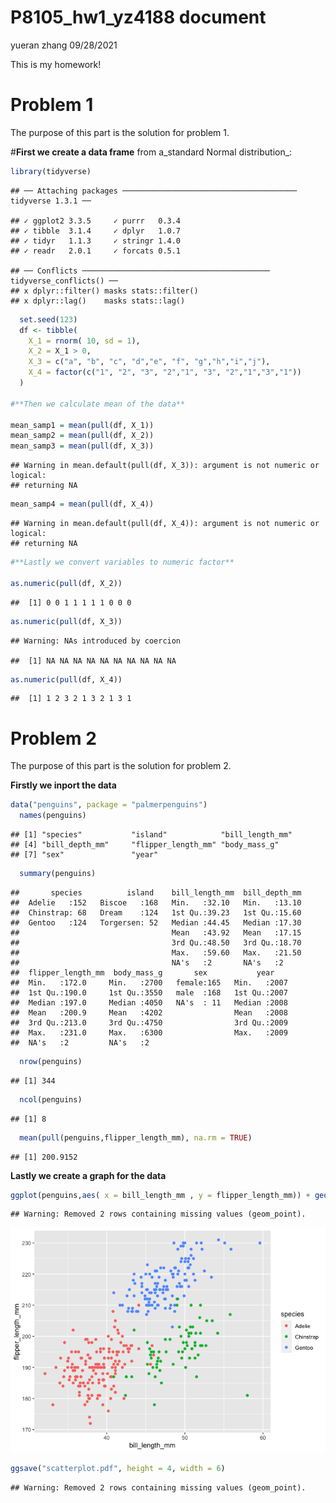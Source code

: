 P8105\_hw1\_yz4188 document
================
yueran zhang
09/28/2021

This is my homework!

# Problem 1

The purpose of this part is the solution for problem 1.

\#**First we create a data frame** from a\_standard Normal
distribution\_:

``` r
library(tidyverse)
```

    ## ── Attaching packages ─────────────────────────────────────── tidyverse 1.3.1 ──

    ## ✓ ggplot2 3.3.5     ✓ purrr   0.3.4
    ## ✓ tibble  3.1.4     ✓ dplyr   1.0.7
    ## ✓ tidyr   1.1.3     ✓ stringr 1.4.0
    ## ✓ readr   2.0.1     ✓ forcats 0.5.1

    ## ── Conflicts ────────────────────────────────────────── tidyverse_conflicts() ──
    ## x dplyr::filter() masks stats::filter()
    ## x dplyr::lag()    masks stats::lag()

``` r
  set.seed(123)
  df <- tibble( 
    X_1 = rnorm( 10, sd = 1),
    X_2 = X_1 > 0,
    X_3 = c("a", "b", "c", "d","e", "f", "g","h","i","j"),
    X_4 = factor(c("1", "2", "3", "2","1", "3", "2","1","3","1"))
  )
  
#**Then we calculate mean of the data** 

mean_samp1 = mean(pull(df, X_1))
mean_samp2 = mean(pull(df, X_2))
mean_samp3 = mean(pull(df, X_3))
```

    ## Warning in mean.default(pull(df, X_3)): argument is not numeric or logical:
    ## returning NA

``` r
mean_samp4 = mean(pull(df, X_4))
```

    ## Warning in mean.default(pull(df, X_4)): argument is not numeric or logical:
    ## returning NA

``` r
#**Lastly we convert variables to numeric factor**  

as.numeric(pull(df, X_2))
```

    ##  [1] 0 0 1 1 1 1 1 0 0 0

``` r
as.numeric(pull(df, X_3))
```

    ## Warning: NAs introduced by coercion

    ##  [1] NA NA NA NA NA NA NA NA NA NA

``` r
as.numeric(pull(df, X_4))
```

    ##  [1] 1 2 3 2 1 3 2 1 3 1

# Problem 2

The purpose of this part is the solution for problem 2.

**Firstly we inport the data**

``` r
data("penguins", package = "palmerpenguins")
  names(penguins)
```

    ## [1] "species"           "island"            "bill_length_mm"   
    ## [4] "bill_depth_mm"     "flipper_length_mm" "body_mass_g"      
    ## [7] "sex"               "year"

``` r
  summary(penguins)
```

    ##       species          island    bill_length_mm  bill_depth_mm  
    ##  Adelie   :152   Biscoe   :168   Min.   :32.10   Min.   :13.10  
    ##  Chinstrap: 68   Dream    :124   1st Qu.:39.23   1st Qu.:15.60  
    ##  Gentoo   :124   Torgersen: 52   Median :44.45   Median :17.30  
    ##                                  Mean   :43.92   Mean   :17.15  
    ##                                  3rd Qu.:48.50   3rd Qu.:18.70  
    ##                                  Max.   :59.60   Max.   :21.50  
    ##                                  NA's   :2       NA's   :2      
    ##  flipper_length_mm  body_mass_g       sex           year     
    ##  Min.   :172.0     Min.   :2700   female:165   Min.   :2007  
    ##  1st Qu.:190.0     1st Qu.:3550   male  :168   1st Qu.:2007  
    ##  Median :197.0     Median :4050   NA's  : 11   Median :2008  
    ##  Mean   :200.9     Mean   :4202                Mean   :2008  
    ##  3rd Qu.:213.0     3rd Qu.:4750                3rd Qu.:2009  
    ##  Max.   :231.0     Max.   :6300                Max.   :2009  
    ##  NA's   :2         NA's   :2

``` r
  nrow(penguins)
```

    ## [1] 344

``` r
  ncol(penguins)
```

    ## [1] 8

``` r
  mean(pull(penguins,flipper_length_mm), na.rm = TRUE)
```

    ## [1] 200.9152

**Lastly we create a graph for the data**

``` r
ggplot(penguins,aes( x = bill_length_mm , y = flipper_length_mm)) + geom_point(aes(color = species))
```

    ## Warning: Removed 2 rows containing missing values (geom_point).

![](template_files/figure-gfm/scatterplot-1.png)<!-- -->

``` r
ggsave("scatterplot.pdf", height = 4, width = 6)
```

    ## Warning: Removed 2 rows containing missing values (geom_point).
